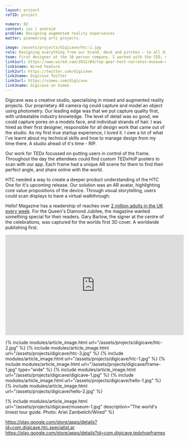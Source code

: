 ```yaml
---
layout: project
refID: project

numero: 02
context: ios | android
problem: Designing augmented reality experiences
matter: pioneering arts projects.

image: /assets/projects/digicave/htc-1.jpg
role: Designing everything from our brand, deck and pitches – to all digital products that came out of the studio.
team: First designer at the 10 person company. I worked with the CEO, Creative Director and Sales Director.
link1url: https://www.wired.com/2012/04/top-gear-host-narrates-museum-exhibits-as-augmented-reality-avatar/
link1name: Wired Feature
link2url: https://twitter.com/digicave
link2name: Digicave Twitter
link3url: https://vimeo.com/digicave
link3name: Digicave on Vimeo
---
```


Digicave was a creative studio, specialising in mixed and augmented reality projects. Our proprietary 46 camera rig could capture and model an object using photometry. Our leading edge was that we put capture quality first, with unbeatable industry knowledge. The level of detail was so good, we could capture pores on a models face, and individual strands of hair. I was hired as their first designer, responsible for all design work that came out of the studio. As my first true startup experience, I loved it. I owe a lot of what I've learnt about my technical skills and how to manage design from my time there. A studio ahead of it's time - RIP.

Our work for TEDx focussed on putting users in control of the frame. Throughout the day the attendees could find custom TEDxHoP posters to scan with our app. Each frame had a unique AR scene for them to find their perfect angle, and share online with the world.

HTC needed a way to create a deeper product understanding of the HTC One for it's upcoming release. Our solution was an AR avatar, highlighting core value propositions of the device. Through visual storytelling, users could scan displays to have a virtual walkthrough.

​Hello! Magazine has a readership of reaches over [2 million adults in the UK every week](http://www.hellomagazine.com/marketing/marketing01.html). For the Queen's Diamond Jubilee, the magazine wanted something special for their readers. Gary Barlow, the signer at the centre of the celebrations, was captured for the worlds first 3D cover. A worldwide publishing first.

<iframe width="560" height="315" src="https://www.youtube.com/embed/21PuTTbyhs4" frameborder="0" allowfullscreen></iframe>

{% include modules/article_image.html url="/assets/projects/digicave/htc-2.jpg" %}
{% include modules/article_image.html url="/assets/projects/digicave/htc-3.jpg" %}
{% include modules/article_image.html url="/assets/projects/digicave/htc-1.jpg" %}
{% include modules/article_image.html url="/assets/projects/digicave/frame-1.jpg" type="wide" %}
{% include modules/article_image.html url="/assets/projects/digicave/digicave-1.jpg" %}
{% include modules/article_image.html url="/assets/projects/digicave/hello-1.jpg" %}
{% include modules/article_image.html url="/assets/projects/digicave/hello-2.jpg" %}


{% include modules/article_image.html url="/assets/projects/digicave/museum-1.jpg" description="The world's tiniest tour guide. Photo: Ariel Zambelich/Wired" %}

https://play.google.com/store/apps/details?id=com.digicave.htc.specialist.ar
https://play.google.com/store/apps/details?id=com.digicave.tedxhopframes
